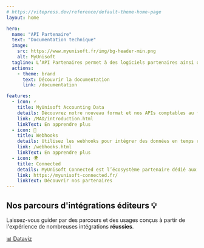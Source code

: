 ```yaml
---
# https://vitepress.dev/reference/default-theme-home-page
layout: home

hero:
  name: "API Partenaire"
  text: "Documentation technique"
  image:
    src: https://www.myunisoft.fr/img/bg-header-min.png
    alt: MyUnisoft
  tagline: L’API Partenaires permet à des logiciels partenaires ainsi que des cabinets membres de récupérer et d'envoyer de l'information depuis/vers MyUnisoft.
  actions:
    - theme: brand
      text: Découvrir la documentation
      link: /documentation

features:
  - icon: ⚡
    title: MyUnisoft Accounting Data
    details: Découvrez notre nouveau format et nos APIs comptables au format JSON, conçus pour vous permettre d'effectuer des exports de données riches et détaillées.
    link: /MAD/introduction.html
    linkText: En apprendre plus
  - icon: 📡
    title: Webhooks
    details: Utilisez les webhooks pour intégrer des données en temps réel tout en optimisant le nombre de requêtes effectuées sur nos APIs.
    link: /webhooks.html
    linkText: En apprendre plus
  - icon: 🌍
    title: Connected
    details: MyUnisoft Connected est l’écosystème partenaire dédié aux experts-comptables et à leurs clients. Rejoignez-nous pour aller plus loin, ensemble !
    link: https://myunisoft-connected.fr/
    linkText: Découvrir nos partenaires
---
```


## Nos parcours d'intégrations éditeurs 💡

Laissez-vous guider par des parcours et des usages conçus à partir de l'expérience de nombreuses intégrations <b>réussies</b>.

<div class="course">
  <a href="course/dataviz.html">
    <p>📊 Dataviz</p>
  </a>
</div>
